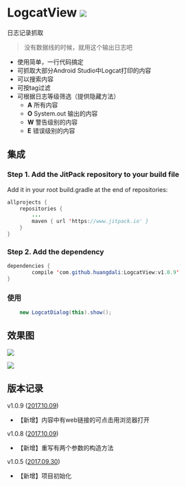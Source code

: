 # LogcatView [![](https://www.jitpack.io/v/huangdali/LogcatView.svg)](https://www.jitpack.io/#huangdali/LogcatView)

日志记录抓取

> 没有数据线的时候，就用这个输出日志吧

- 使用简单，一行代码搞定
- 可抓取大部分Android Studio中Logcat打印的内容
- 可以搜索内容
- 可按tag过滤
- 可根据日志等级筛选（提供隐藏方法）
    - **A**  所有内容
    - **O**  System.out 输出的内容
    - **W**  警告级别的内容
    - **E**  错误级别的内容

## 集成

### Step 1. Add the JitPack repository to your build file

Add it in your root build.gradle at the end of repositories:

```java
allprojects {
    repositories {
        ...
        maven { url 'https://www.jitpack.io' }
    }
}
```

### Step 2. Add the dependency

```java
dependencies {
        compile 'com.github.huangdali:LogcatView:v1.0.9'
}
```

### 使用
```java
    new LogcatDialog(this).show();
```

## 效果图
![](https://github.com/huangdali/LogcatView/blob/master/all.png)


![](https://github.com/huangdali/LogcatView/blob/master/search.png)

## 版本记录

v1.0.9 ([2017.10.09]())

- 【新增】内容中有web链接的可点击用浏览器打开

v1.0.8 ([2017.10.09]())

- 【新增】重写有两个参数的构造方法

v1.0.5 ([2017.09.30]())

- 【新增】项目初始化